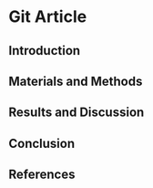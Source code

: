 # Git Article
## Introduction
## Materials and Methods
## Results and Discussion
## Conclusion
## References